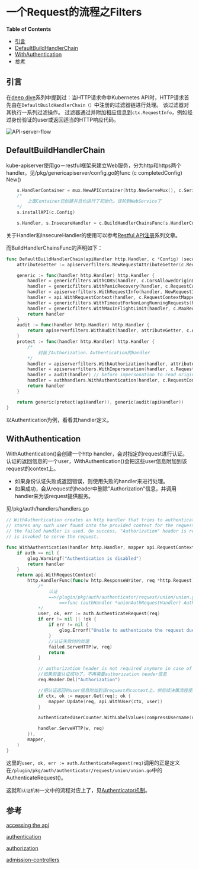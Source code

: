 # 一个Request的流程之Filters

**Table of Contents**
<!-- BEGIN MUNGE: GENERATED_TOC -->
  - [引言](#引言)
  - [DefaultBuildHandlerChain](#defaultbuildhandlerchain)
  - [WithAuthentication](#withauthentication)
  - [参考](#参考)

<!-- END MUNGE: GENERATED_TOC -->

## 引言
在[deep dive]()系列中提到过：当HTTP请求命中Kubernetes API时，HTTP请求首先由在`DefaultBuildHandlerChain（）`中注册的过滤器链进行处理。 
该过滤器对其执行一系列过滤操作。 
过滤器通过并附加相应信息到`ctx.RequestInfo`，例如经过身份验证的user或返回适当的HTTP响应代码。

![API-server-flow](https://github.com/Kevin-fqh/learning-k8s-source-code/blob/master/images/API-server-flow.png)

## DefaultBuildHandlerChain
kube-apiserver使用go－restful框架来建立Web服务，分为http和https两个handler。见/pkg/genericapiserver/config.go的func (c completedConfig) New() 

```go
	s.HandlerContainer = mux.NewAPIContainer(http.NewServeMux(), c.Serializer)
	/*
		上面Container已创建并且也进行了初始化。该轮到WebService了
	*/
	s.installAPI(c.Config)

	s.Handler, s.InsecureHandler = c.BuildHandlerChainsFunc(s.HandlerContainer.ServeMux, c.Config)
```
关于Handler和InsecureHandler的使用可以参考[Restful API注册]()系列文章。

而BuildHandlerChainsFunc的声明如下：
```go
func DefaultBuildHandlerChain(apiHandler http.Handler, c *Config) (secure, insecure http.Handler) {
	attributeGetter := apiserverfilters.NewRequestAttributeGetter(c.RequestContextMapper)

	generic := func(handler http.Handler) http.Handler {
		handler = genericfilters.WithCORS(handler, c.CorsAllowedOriginList, nil, nil, nil, "true")
		handler = genericfilters.WithPanicRecovery(handler, c.RequestContextMapper)
		handler = apiserverfilters.WithRequestInfo(handler, NewRequestInfoResolver(c), c.RequestContextMapper)
		handler = api.WithRequestContext(handler, c.RequestContextMapper)
		handler = genericfilters.WithTimeoutForNonLongRunningRequests(handler, c.LongRunningFunc)
		handler = genericfilters.WithMaxInFlightLimit(handler, c.MaxRequestsInFlight, c.LongRunningFunc)
		return handler
	}
	audit := func(handler http.Handler) http.Handler {
		return apiserverfilters.WithAudit(handler, attributeGetter, c.AuditWriter)
	}
	protect := func(handler http.Handler) http.Handler {
		/*
			封装了Authorization、Authentication的handler
		*/
		handler = apiserverfilters.WithAuthorization(handler, attributeGetter, c.Authorizer)
		handler = apiserverfilters.WithImpersonation(handler, c.RequestContextMapper, c.Authorizer)
		handler = audit(handler) // before impersonation to read original user
		handler = authhandlers.WithAuthentication(handler, c.RequestContextMapper, c.Authenticator, authhandlers.Unauthorized(c.SupportsBasicAuth))
		return handler
	}

	return generic(protect(apiHandler)), generic(audit(apiHandler))
}
```
以Authentication为例，看看其handler定义。

## WithAuthentication

WithAuthentication()会创建一个http handler，会对指定的request进行认证。 
认证的返回信息的一个user，WithAuthentication()会把这些user信息附加到该request的context上。 
- 如果身份认证失败或返回错误，则使用失败的handler来进行处理。 
- 如果成功，会从request的header中删除"Authorization"信息，并调用handler来为该request提供服务。 

见/pkg/auth/handlers/handlers.go

```go
// WithAuthentication creates an http handler that tries to authenticate the given request as a user, and then
// stores any such user found onto the provided context for the request. If authentication fails or returns an error
// the failed handler is used. On success, "Authorization" header is removed from the request and handler
// is invoked to serve the request.

func WithAuthentication(handler http.Handler, mapper api.RequestContextMapper, auth authenticator.Request, failed http.Handler) http.Handler {
	if auth == nil {
		glog.Warningf("Authentication is disabled")
		return handler
	}
	return api.WithRequestContext(
		http.HandlerFunc(func(w http.ResponseWriter, req *http.Request) {
			/*
				认证
				==>/plugin/pkg/auth/authenticator/request/union/union.go
					==>func (authHandler *unionAuthRequestHandler) AuthenticateRequest
			*/
			user, ok, err := auth.AuthenticateRequest(req)
			if err != nil || !ok {
				if err != nil {
					glog.Errorf("Unable to authenticate the request due to an error: %v", err)
				}
				//认证失败时的处理
				failed.ServeHTTP(w, req)
				return
			}

			// authorization header is not required anymore in case of a successful authentication.
			//如果前面认证成功了，不再需要authorization header信息
			req.Header.Del("Authorization")

			//把认证返回的user信息附加到该request的context上，供后续决策流程使用
			if ctx, ok := mapper.Get(req); ok {
				mapper.Update(req, api.WithUser(ctx, user))
			}

			authenticatedUserCounter.WithLabelValues(compressUsername(user.GetName())).Inc()

			handler.ServeHTTP(w, req)
		}),
		mapper,
	)
}
```

这里的`user, ok, err := auth.AuthenticateRequest(req)`调用的正是定义在`/plugin/pkg/auth/authenticator/request/union/union.go`中的AuthenticateRequest()。 

这就和`认证机制`一文中的流程对应上了，见[Authenticator机制]()。 

## 参考
[accessing the api](https://kubernetes.io/docs/admin/accessing-the-api/)

[authentication](https://kubernetes.io/docs/admin/authentication/)

[authorization](https://kubernetes.io/docs/admin/authorization/)

[admission-controllers](https://kubernetes.io/docs/admin/admission-controllers/)








